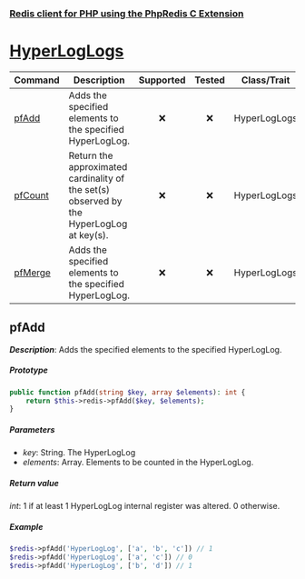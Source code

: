 ### [Redis client for PHP using the PhpRedis C Extension](../README.md)
# [HyperLogLogs](docs/hyperloglogs.md)

|Command            |Description                                                                                |Supported  |Tested     |Class/Trait    |Method         |
|---                |---                                                                                        |:-:        |:-:        |---            |---            |
|[pfAdd](#pfAdd)    |Adds the specified elements to the specified HyperLogLog.                                  |:x:        |:x:        |HyperLogLogs   |pfAdd          |
|[pfCount](#pfCount)|Return the approximated cardinality of the set(s) observed by the HyperLogLog at key(s).   |:x:        |:x:        |HyperLogLogs   |pfCount        |
|[pfMerge](#pfMerge)|Adds the specified elements to the specified HyperLogLog.                                  |:x:        |:x:        |HyperLogLogs   |pfMerge        |

## pfAdd

_**Description**_: Adds the specified elements to the specified HyperLogLog.

##### *Prototype*  

```php
public function pfAdd(string $key, array $elements): int {
    return $this->redis->pfAdd($key, $elements);
}
```

##### *Parameters*

- *key*: String. The HyperLogLog 
- *elements*: Array. Elements to be counted in the HyperLogLog. 

##### *Return value*

*int*: 1 if at least 1 HyperLogLog internal register was altered. 0 otherwise.

##### *Example*

```php
$redis->pfAdd('HyperLogLog', ['a', 'b', 'c']) // 1
$redis->pfAdd('HyperLogLog', ['a', 'c']) // 0
$redis->pfAdd('HyperLogLog', ['b', 'd']) // 1
```